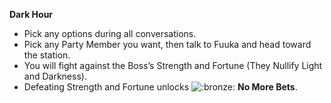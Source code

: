 **Dark Hour**

- Pick any options during all conversations.
- Pick any Party Member you want, then talk to Fuuka and head toward the station.
- You will fight against the Boss’s Strength and Fortune (They Nullify Light and Darkness).
- Defeating Strength and Fortune unlocks ![:bronze:](/assets/bronze.png) **No More Bets**.
